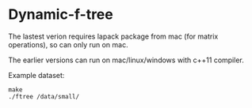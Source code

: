 # Dynamic-f-tree 

The lastest verion requires lapack package from mac (for matrix operations), so can only run on mac.

The earlier versions can run on mac/linux/windows with c++11 compiler.

Example dataset:
```
make
./ftree /data/small/
```
